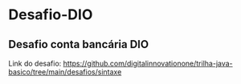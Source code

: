 # Desafio-DIO
## Desafio conta bancária DIO

Link do desafio: https://github.com/digitalinnovationone/trilha-java-basico/tree/main/desafios/sintaxe

